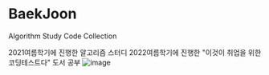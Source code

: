 # BaekJoon
Algorithm Study Code Collection


2021여름학기에 진행한 알고리즘 스터디
2022여름학기에 진행한 "이것이 취업을 위한 코딩테스트다" 도서 공부
![image](https://user-images.githubusercontent.com/37439067/123519246-01252b00-d6e5-11eb-8e3a-7755d59b7647.png)
